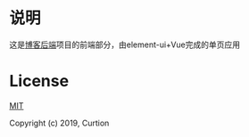 # 说明

这是[博客后端](https://github.com/Curtion/meu-blog)项目的前端部分，由element-ui+Vue完成的单页应用



# License

[MIT](https://opensource.org/licenses/MIT)

Copyright (c) 2019, Curtion

